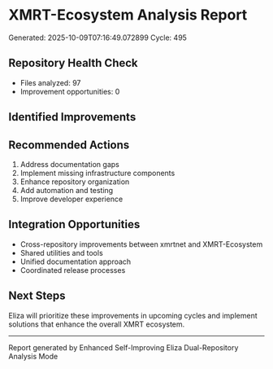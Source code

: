 # XMRT-Ecosystem Analysis Report
Generated: 2025-10-09T07:16:49.072899
Cycle: 495

## Repository Health Check
- Files analyzed: 97
- Improvement opportunities: 0

## Identified Improvements


## Recommended Actions
1. Address documentation gaps
2. Implement missing infrastructure components
3. Enhance repository organization
4. Add automation and testing
5. Improve developer experience

## Integration Opportunities
- Cross-repository improvements between xmrtnet and XMRT-Ecosystem
- Shared utilities and tools
- Unified documentation approach
- Coordinated release processes

## Next Steps
Eliza will prioritize these improvements in upcoming cycles and implement
solutions that enhance the overall XMRT ecosystem.

---
Report generated by Enhanced Self-Improving Eliza
Dual-Repository Analysis Mode
